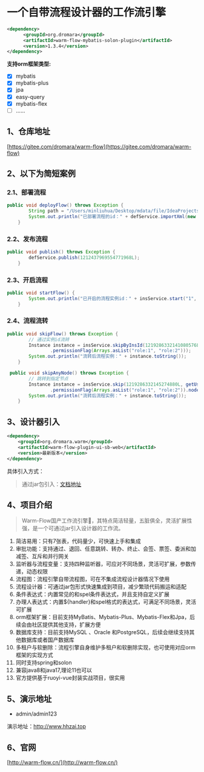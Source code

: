 # 一个自带流程设计器的工作流引擎

```xml
<dependency>
      <groupId>org.dromara</groupId>
      <artifactId>warm-flow-mybatis-solon-plugin</artifactId>
      <version>1.3.4</version>
</dependency>
```
**支持orm框架类型:**
* [x] mybatis
* [x] mybatis-plus
* [x] jpa
* [x] easy-query
* [x] mybatis-flex
* [ ] ......

## 1、仓库地址

[https://gitee.com/dromara/warm-flow](https://gitee.com/dromara/warm-flow)




## 2、以下为简短案例

### 2.1、部署流程

```java
public void deployFlow() throws Exception {
        String path = "/Users/minliuhua/Desktop/mdata/file/IdeaProjects/min/hh-vue/hh-admin/src/main/resources/leaveFlow-serial.xml";
        System.out.println("已部署流程的id：" + defService.importXml(new FileInputStream(path)).getId());
    }
```

### 2.2、发布流程

```java
public void publish() throws Exception {
        defService.publish(1212437969554771968L);
    }
```

### 2.3、开启流程

```java
public void startFlow() {
        System.out.println("已开启的流程实例id：" + insService.start("1", getUser()).getId());
    }
```

### 2.4、流程流转

```java
public void skipFlow() throws Exception {
        // 通过实例id流转
        Instance instance = insService.skipByInsId(1219286332141080576L, getUser().skipType(SkipType.PASS.getKey())
                .permissionFlag(Arrays.asList("role:1", "role:2")));
        System.out.println("流转后流程实例：" + instance.toString());
    }

 public void skipAnyNode() throws Exception {
        // 跳转到指定节点
        Instance instance = insService.skip(1219286332145274880L, getUser().skipType(SkipType.PASS.getKey())
                .permissionFlag(Arrays.asList("role:1", "role:2")).nodeCode("4"));
        System.out.println("流转后流程实例：" + instance.toString());
    }
```
## 3、设计器引入
```xml
<dependency>
    <groupId>org.dromara.warm</groupId>
    <artifactId>warm-flow-plugin-ui-sb-web</artifactId>
    <version>最新版本</version>
</dependency>
```
具体引入方式：
> 通过jar包引入：[文档地址](../../../primary/designerIntroduced.html)



## 4、项目介绍
> Warm-Flow国产工作流引擎🎉，其特点简洁轻量，五脏俱全，灵活扩展性强，是一个可通过jar引入设计器的工作流。

1. 简洁易用：只有7张表，代码量少，可快速上手和集成
2. 审批功能：支持通过、退回、任意跳转、转办、终止、会签、票签、委派和加减签、互斥和并行网关
3. 监听器与流程变量：支持四种监听器，可应对不同场景，灵活可扩展，参数传递，动态权限
4. 流程图：流程引擎自带流程图，可在不集成流程设计器情况下使用
5. 流程设计器：可通过jar包形式快速集成到项目，减少繁琐代码搬运和适配
6. 条件表达式：内置常见的和spel条件表达式，并且支持自定义扩展
7. 办理人表达式：内置${handler}和spel格式的表达式，可满足不同场景，灵活可扩展
8. orm框架扩展：目前支持MyBatis、Mybatis-Plus、Mybatis-Flex和Jpa，后续会由社区提供其他支持，扩展方便
9. 数据库支持：目前支持MySQL 、Oracle 和PostgreSQL，后续会继续支持其他数据库或者国产数据库
10. 多租户与软删除：流程引擎自身维护多租户和软删除实现，也可使用对应orm框架的实现方式
11. 同时支持spring和solon
12. 兼容java8和java17,理论11也可以
13. 官方提供基于ruoyi-vue封装实战项目，很实用

## 5、演示地址

- admin/admin123

演示地址：http://www.hhzai.top


## 6、官网

[http://warm-flow.cn/](http://warm-flow.cn/)
